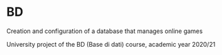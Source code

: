 # BD

Creation and configuration of a database that manages online games

University project of the BD (Base di dati) course, academic year 2020/21


